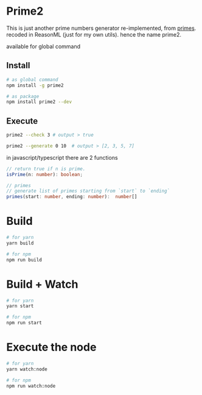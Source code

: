 # Prime2

This is just another prime numbers generator re-implemented, from [primes](https://www.npmjs.com/package/primes).
recoded in ReasonML (just for my own utils). hence the name prime2.

available for global command
## Install
```bash
# as global command
npm install -g prime2

# as package
npm install prime2 --dev
```
## Execute
```bash
prime2 --check 3 # output > true

prime2 --generate 0 10  # output > [2, 3, 5, 7]
```

in javascript/typescript there are 2 functions
```typescript
// return true if n is prime.
isPrime(n: number): boolean;

// primes
// generate list of primes starting from `start` to `ending`
primes(start: number, ending: number):  number[]
```

# Build

```bash
# for yarn
yarn build

# for npm
npm run build
```

# Build + Watch

```bash
# for yarn
yarn start

# for npm
npm run start
```

# Execute the node
```bash
# for yarn
yarn watch:node

# for npm
npm run watch:node
```
